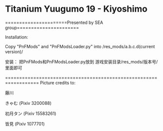 ﻿# Titanium Yuugumo 19 - Kiyoshimo

======================Presented by SEA group======================



Installation: 

Copy "PnFMods" and "PnFModsLoader.py" into /res_mods/a.b.c.d(current version)/


安装：
把PnFMods和PnFModsLoader.py放到
游戏安装目录/res_mods/版本号/ 
里面即可

==================================================================
Picture credits to:

藤川
きゃむ 		(Pixiv 3200088)
初月タン	(Pixiv 15583261)
皆見 		(Pixiv 1077701)